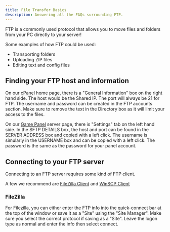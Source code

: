 ```yaml
---
title: File Transfer Basics
description: Answering all the FAQs surrounding FTP.
---
```

FTP is a commonly used protocol that allows you to move files and folders from your PC directly to your server!

Some examples of how FTP could be used:

- Transporting folders
- Uploading ZIP files
- Editing text and config files

## Finding your FTP host and information

On our [cPanel](https://hrzn.link/cpanel) home page, there is a "General Information" box on the right hand side.
The host would be the Shared IP.
The port will always be 21 for FTP.
The username and password can be created in the FTP accounts section.
Make sure to remove the text in the Directory box as it will limit your access to the files.

On our [Game Panel](https://hrzn.link/panel) server page, there is "Settings" tab on the left hand side.
In the SFTP DETAILS box, the host and port can be found in the SERVER ADDRESS box and copied with a left click.
The username is simularly in the USERNAME box and can be copied with a left click.
The password is the same as the password for your panel account.

## Connecting to your FTP server

Connecting to an FTP server requires some kind of FTP client.

A few we recommend are [FileZilla Client](https://filezilla-project.org/download.php?type=client) and [WinSCP Client](https://winscp.net/eng/download.php)

### FileZilla

For Filezilla, you can either enter the FTP info into the quick-connect bar at the top of the window or save it as a "Site" using the "Site Manager".
Make sure you select the correct protocol if saving as a "Site".
Leave the logon type as normal and enter the info then select connect.